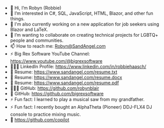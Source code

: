 - 👋 Hi, I’m Robyn (Robbie)
- 👀 I’m interested in C#, SQL, JavaScript, HTML, Blazor, and other fun things.
- 🌱 I'm also currently working on a new application for job seekers using Blazor and LaTeX.
- 💞️ I’m wanting to collaborate on creating technical projects for LGBTQ+ people and communities.
- 📫 How to reach me: Robyn@SandAngel.com
- ⚡ Big Rex Software YouTube Channel: https://www.youtube.com/@bigrexsoftware
- 👩🏻‍💼 LinkedIn Profile: https://www.linkedin.com/in/robbiehaasch/
- 📝 Resume: https://www.sandangel.com/resume.txt
- 📝 Resume: https://www.sandangel.com/resume.docx
- 📝 Resume: https://www.sandangel.com/resume.pdf
- 👩🏻‍💻 GitHub: https://github.com/robynblair
- 🦖 GitHub: https://github.com/bigrexsoftware
- ⚡ Fun fact: I learned to play a musical saw from my grandfather.
- ⚡ Fun fact: I recently bought an AlphaTheta (Pioneer) DDJ-FLX4 DJ console to practice mixing music.
- 🦖 https://github.com/copilot
